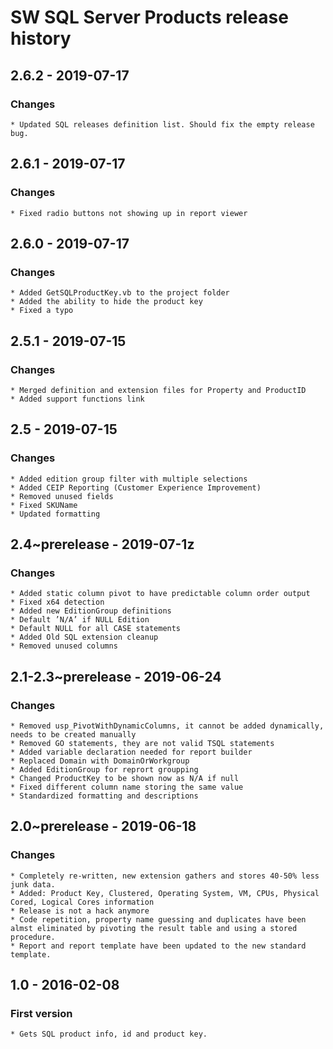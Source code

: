 # SW SQL Server Products release history

## 2.6.2 - 2019-07-17

### Changes

    * Updated SQL releases definition list. Should fix the empty release bug.

## 2.6.1 - 2019-07-17

### Changes

    * Fixed radio buttons not showing up in report viewer

## 2.6.0 - 2019-07-17

### Changes

    * Added GetSQLProductKey.vb to the project folder
    * Added the ability to hide the product key
    * Fixed a typo

## 2.5.1 - 2019-07-15

### Changes

    * Merged definition and extension files for Property and ProductID
    * Added support functions link

## 2.5 - 2019-07-15

### Changes

    * Added edition group filter with multiple selections
    * Added CEIP Reporting (Customer Experience Improvement)
    * Removed unused fields
    * Fixed SKUName
    * Updated formatting

## 2.4~prerelease - 2019-07-1z

### Changes

    * Added static column pivot to have predictable column order output
    * Fixed x64 detection
    * Added new EditionGroup definitions
    * Default ’N/A’ if NULL Edition
    * Default NULL for all CASE statements
    * Added Old SQL extension cleanup
    * Removed unused columns

## 2.1-2.3~prerelease - 2019-06-24

### Changes

    * Removed usp_PivotWithDynamicColumns, it cannot be added dynamically, needs to be created manually
    * Removed GO statements, they are not valid TSQL statements
    * Added variable declaration needed for report builder
    * Replaced Domain with DomainOrWorkgroup
    * Added EditionGroup for reprort groupping
    * Changed ProductKey to be shown now as N/A if null
    * Fixed different column name storing the same value
    * Standardized formatting and descriptions

## 2.0~prerelease - 2019-06-18

### Changes

    * Completely re-written, new extension gathers and stores 40-50% less junk data.
    * Added: Product Key, Clustered, Operating System, VM, CPUs, Physical Cored, Logical Cores information
    * Release is not a hack anymore
    * Code repetition, property name guessing and duplicates have been almst eliminated by pivoting the result table and using a stored procedure.
    * Report and report template have been updated to the new standard template.

## 1.0 - 2016-02-08

### First version

    * Gets SQL product info, id and product key.
